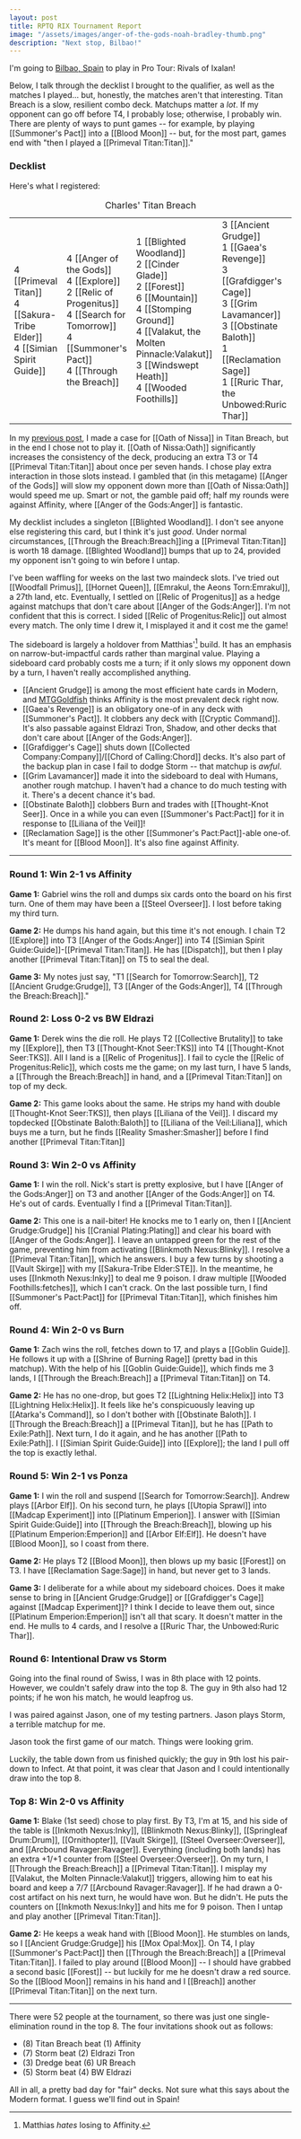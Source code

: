 ```yaml
---
layout: post
title: RPTQ RIX Tournament Report
image: "/assets/images/anger-of-the-gods-noah-bradley-thumb.png"
description: "Next stop, Bilbao!"
---
```


I'm going to [Bilbao, Spain](https://magic.wizards.com/en/articles/archive/organized-play/2018s-pro-tours-and-2017s-worlds-2017-07-19) to play in Pro Tour: Rivals of Ixalan!

Below, I talk through the decklist I brought to the qualifier, as well as the matches I played... but, honestly, the matches aren't that interesting. Titan Breach is a slow, resilient combo deck. Matchups matter a *lot*. If my opponent can go off before T4, I probably lose; otherwise, I probably win. There are plenty of ways to punt games -- for example, by playing [[Summoner's Pact]] into a [[Blood Moon]] -- but, for the most part, games end with "then I played a [[Primeval Titan:Titan]]."

### Decklist

Here's what I registered:

<table class="cardlist-with-sideboard">
    <caption class="deckname">Charles' Titan Breach</caption>
    <tr>
        <td>
            4 [[Primeval Titan]]<br>
            4 [[Sakura-Tribe Elder]]<br>
            4 [[Simian Spirit Guide]]<br>
        </td>
        <td>
            4 [[Anger of the Gods]]<br>
            4 [[Explore]]<br>
            2 [[Relic of Progenitus]]<br>
            4 [[Search for Tomorrow]]<br>
            4 [[Summoner's Pact]]<br>
            4 [[Through the Breach]]<br>
        </td>
        <td>
            1 [[Blighted Woodland]]<br>
            2 [[Cinder Glade]]<br>
            2 [[Forest]]<br>
            6 [[Mountain]]<br>
            4 [[Stomping Ground]]<br>
            4 [[Valakut, the Molten Pinnacle:Valakut]]<br>
            3 [[Windswept Heath]]<br>
            4 [[Wooded Foothills]]<br>
        </td>
        <td>
            3 [[Ancient Grudge]]<br>
            1 [[Gaea's Revenge]]<br>
            3 [[Grafdigger's Cage]]<br>
            3 [[Grim Lavamancer]]<br>
            3 [[Obstinate Baloth]]<br>
            1 [[Reclamation Sage]]<br>
            1 [[Ruric Thar, the Unbowed:Ruric Thar]]<br>
        </td>
    </tr>
</table>

In my [previous post](/modern-primeval-titan-simulation), I made a case for [[Oath of Nissa]] in Titan Breach, but in the end I chose not to play it. [[Oath of Nissa:Oath]] significantly increases the consistency of the deck, producing an extra T3 or T4 [[Primeval Titan:Titan]] about once per seven hands. I chose play extra interaction in those slots instead. I gambled that (in this metagame) [[Anger of the Gods]] will slow my opponent down more than [[Oath of Nissa:Oath]] would speed me up. Smart or not, the gamble paid off; half my rounds were against Affinity, where [[Anger of the Gods:Anger]] is fantastic.

My decklist includes a singleton [[Blighted Woodland]]. I don't see anyone else registering this card, but I think it's just *good*. Under normal circumstances, [[Through the Breach:Breach]]ing a [[Primeval Titan:Titan]] is worth 18 damage. [[Blighted Woodland]] bumps that up to 24, provided my opponent isn't going to win before I untap.

I've been waffling for weeks on the last two maindeck slots. I've tried out [[Woodfall Primus]], [[Hornet Queen]], [[Emrakul, the Aeons Torn:Emrakul]], a 27th land, etc. Eventually, I settled on [[Relic of Progenitus]] as a hedge against matchups that don't care about [[Anger of the Gods:Anger]]. I'm not confident that this is correct. I sided [[Relic of Progenitus:Relic]] out almost every match. The only time I drew it, I misplayed it and it cost me the game!

The sideboard is largely a holdover from Matthias'[^1] build. It has an emphasis on narrow-but-impactful cards rather than marginal value. Playing a sideboard card probably costs me a turn; if it only slows my opponent down by a turn, I haven't really accomplished anything.

[^1]: Matthias *hates* losing to Affinity.

- [[Ancient Grudge]] is among the most efficient hate cards in Modern, and [MTGGoldfish](mtggoldfish.com/metagame/modern#paper) thinks Affinity is the most prevalent deck right now.
- [[Gaea's Revenge]] is an obligatory one-of in any deck with [[Summoner's Pact]]. It clobbers any deck with [[Cryptic Command]]. It's also passable against Eldrazi Tron, Shadow, and other decks that don't care about [[Anger of the Gods:Anger]].
- [[Grafdigger's Cage]] shuts down [[Collected Company:Company]]/[[Chord of Calling:Chord]] decks. It's also part of the backup plan in case I fail to dodge Storm -- that matchup is *awful*.
- [[Grim Lavamancer]] made it into the sideboard to deal with Humans, another rough matchup. I haven't had a chance to do much testing with it. There's a decent chance it's bad.
- [[Obstinate Baloth]] clobbers Burn and trades with [[Thought-Knot Seer]]. Once in a while you can even [[Summoner's Pact:Pact]] for it in response to [[Liliana of the Veil]]!
- [[Reclamation Sage]] is the other [[Summoner's Pact:Pact]]-able one-of. It's meant for [[Blood Moon]]. It's also fine against Affinity.

---

### Round 1: Win 2-1 vs Affinity

**Game 1:** Gabriel wins the roll and dumps six cards onto the board on his first turn. One of them may have been a [[Steel Overseer]]. I lost before taking my third turn.

**Game 2:** He dumps his hand again, but this time it's not enough. I chain T2 [[Explore]] into T3 [[Anger of the Gods:Anger]] into T4 [[Simian Spirit Guide:Guide]]-[[Primeval Titan:Titan]]. He has [[Dispatch]], but then I play another [[Primeval Titan:Titan]] on T5 to seal the deal.

**Game 3:** My notes just say, "T1 [[Search for Tomorrow:Search]], T2 [[Ancient Grudge:Grudge]], T3 [[Anger of the Gods:Anger]], T4 [[Through the Breach:Breach]]."

### Round 2: Loss 0-2 vs BW Eldrazi

**Game 1:** Derek wins the die roll. He plays T2 [[Collective Brutality]] to take my [[Explore]], then T3 [[Thought-Knot Seer:TKS]] into T4 [[Thought-Knot Seer:TKS]]. All I land is a [[Relic of Progenitus]]. I fail to cycle the [[Relic of Progenitus:Relic]], which costs me the game; on my last turn, I have 5 lands, a [[Through the Breach:Breach]] in hand, and a [[Primeval Titan:Titan]] on top of my deck.

**Game 2:** This game looks about the same. He strips my hand with double [[Thought-Knot Seer:TKS]], then plays [[Liliana of the Veil]]. I discard my topdecked [[Obstinate Baloth:Baloth]] to [[Liliana of the Veil:Liliana]], which buys me a turn, but he finds [[Reality Smasher:Smasher]] before I find another [[Primeval Titan:Titan]]

### Round 3: Win 2-0 vs Affinity

**Game 1:** I win the roll. Nick's start is pretty explosive, but I have [[Anger of the Gods:Anger]] on T3 and another [[Anger of the Gods:Anger]] on T4. He's out of cards. Eventually I find a [[Primeval Titan:Titan]].

**Game 2:** This one is a nail-biter! He knocks me to 1 early on, then I [[Ancient Grudge:Grudge]] his [[Cranial Plating:Plating]] and clear his board with [[Anger of the Gods:Anger]]. I leave an untapped green for the rest of the game, preventing him from activating [[Blinkmoth Nexus:Blinky]]. I resolve a [[Primeval Titan:Titan]], which he answers. I buy a few turns by shooting a [[Vault Skirge]] with my [[Sakura-Tribe Elder:STE]]. In the meantime, he uses [[Inkmoth Nexus:Inky]] to deal me 9 poison. I draw multiple [[Wooded Foothills:fetches]], which I can't crack. On the last possible turn, I find [[Summoner's Pact:Pact]] for [[Primeval Titan:Titan]], which finishes him off.

### Round 4: Win 2-0 vs Burn

**Game 1:** Zach wins the roll, fetches down to 17, and plays a [[Goblin Guide]]. He follows it up with a [[Shrine of Burning Rage]] (pretty bad in this matchup). With the help of his [[Goblin Guide:Guide]], which finds me 3 lands, I [[Through the Breach:Breach]] a [[Primeval Titan:Titan]] on T4.

**Game 2:** He has no one-drop, but goes T2 [[Lightning Helix:Helix]] into T3 [[Lightning Helix:Helix]]. It feels like he's conspicuously leaving up [[Atarka's Command]], so I don't bother with [[Obstinate Baloth]]. I [[Through the Breach:Breach]] a [[Primeval Titan]], but he has [[Path to Exile:Path]]. Next turn, I do it again, and he has another [[Path to Exile:Path]]. I [[Simian Spirit Guide:Guide]] into [[Explore]]; the land I pull off the top is exactly lethal.

### Round 5: Win 2-1 vs Ponza

**Game 1:** I win the roll and suspend [[Search for Tomorrow:Search]]. Andrew plays [[Arbor Elf]]. On his second turn, he plays [[Utopia Sprawl]] into [[Madcap Experiment]] into [[Platinum Emperion]]. I answer with [[Simian Spirit Guide:Guide]] into [[Through the Breach:Breach]], blowing up his [[Platinum Emperion:Emperion]] and [[Arbor Elf:Elf]]. He doesn't have [[Blood Moon]], so I coast from there.

**Game 2:** He plays T2 [[Blood Moon]], then blows up my basic [[Forest]] on T3. I have [[Reclamation Sage:Sage]] in hand, but never get to 3 lands.

**Game 3:** I deliberate for a while about my sideboard choices. Does it make sense to bring in [[Ancient Grudge:Grudge]] or [[Grafdigger's Cage]] against [[Madcap Experiment]]? I think I decide to leave them out, since [[Platinum Emperion:Emperion]] isn't all that scary. It doesn't matter in the end. He mulls to 4 cards, and I resolve a [[Ruric Thar, the Unbowed:Ruric Thar]].

### Round 6: Intentional Draw vs Storm

Going into the final round of Swiss, I was in 8th place with 12 points. However, we couldn't safely draw into the top 8. The guy in 9th also had 12 points; if he won his match, he would leapfrog us.

I was paired against Jason, one of my testing partners. Jason plays Storm, a terrible matchup for me.

Jason took the first game of our match. Things were looking grim.

Luckily, the table down from us finished quickly; the guy in 9th lost his pair-down to Infect. At that point, it was clear that Jason and I could intentionally draw into the top 8.

### Top 8: Win 2-0 vs Affinity

**Game 1:** Blake (1st seed) chose to play first. By T3, I'm at 15, and his side of the table is [[Inkmoth Nexus:Inky]], [[Blinkmoth Nexus:Blinky]], [[Springleaf Drum:Drum]], [[Ornithopter]], [[Vault Skirge]], [[Steel Overseer:Overseer]], and [[Arcbound Ravager:Ravager]]. Everything (including both lands) has an extra +1/+1 counter from [[Steel Overseer:Overseer]]. On my turn, I [[Through the Breach:Breach]] a [[Primeval Titan:Titan]]. I misplay my [[Valakut, the Molten Pinnacle:Valakut]] triggers, allowing him to eat his board and keep a 7/7 [[Arcbound Ravager:Ravager]]. If he had drawn a 0-cost artifact on his next turn, he would have won. But he didn't. He puts the counters on [[Inkmoth Nexus:Inky]] and hits me for 9 poison. Then I untap and play another [[Primeval Titan:Titan]].

**Game 2:** He keeps a weak hand with [[Blood Moon]]. He stumbles on lands, so I [[Ancient Grudge:Grudge]] his [[Mox Opal:Mox]]. On T4, I play [[Summoner's Pact:Pact]] then [[Through the Breach:Breach]] a [[Primeval Titan:Titan]]. I failed to play around [[Blood Moon]] -- I should have grabbed a second basic [[Forest]] -- but luckily for me he doesn't draw a red source. So the [[Blood Moon]] remains in his hand and I [[Breach]] another [[Primeval Titan:Titan]] on the next turn.

---

There were 52 people at the tournament, so there was just one single-elimination round in the top 8. The four invitations shook out as follows:

- (8) Titan Breach beat (1) Affinity
- (7) Storm beat (2) Eldrazi Tron
- (3) Dredge beat (6) UR Breach
- (5) Storm beat (4) BW Eldrazi

All in all, a pretty bad day for "fair" decks. Not sure what this says about the Modern format. I guess we'll find out in Spain!
